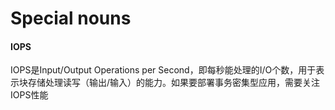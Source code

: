 # Special nouns

#### IOPS

IOPS是Input/Output Operations per Second，即每秒能处理的I/O个数，用于表示块存储处理读写（输出/输入）的能力。如果要部署事务密集型应用，需要关注IOPS性能
